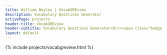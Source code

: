 ```yaml
---
title: William Boyles | VocabGREview
description: Vocabulary Questions Generator
activePage: projects
header-title: VocabGREview
header-subtitle: Vocabulary Questions Generator<br/><span class="badge badge-python3 x-1 me-1">Python<i class="badge-icon fab fa-python"></i></span><span class="badge badge-web x-1">React<i class="badge-icon fab fa-react"></i></span>
layout: default
---
```


{% include projects/vocabgreview.html %}
